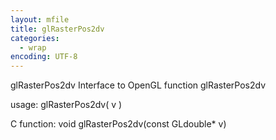 ```yaml
---
layout: mfile
title: glRasterPos2dv
categories:
  - wrap
encoding: UTF-8
---
```


glRasterPos2dv  Interface to OpenGL function glRasterPos2dv

usage:  glRasterPos2dv( v )

C function:  void glRasterPos2dv(const GLdouble\* v)
